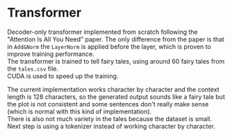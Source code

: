 # Transformer

Decoder-only transformer implemented from scratch following the "Attention Is All You Need" paper.
The only difference from the paper is that in `Add&Norm` the `LayerNorm` is applied before the layer, which is proven to improve training performance.\
The transformer is trained to tell fairy tales, using around 60 fairy tales from the `tales.csv` file.\
CUDA is used to speed up the training.

The current implementation works character by character and the context length is 128 characters, so the generated output sounds like a fairy tale but the plot is not consistent and some sentences don't really make sense (which is normal with this kind of implementation).\
There is also not much variety in the tales because the dataset is small.\
Next step is using a tokenizer instead of working character by character.
